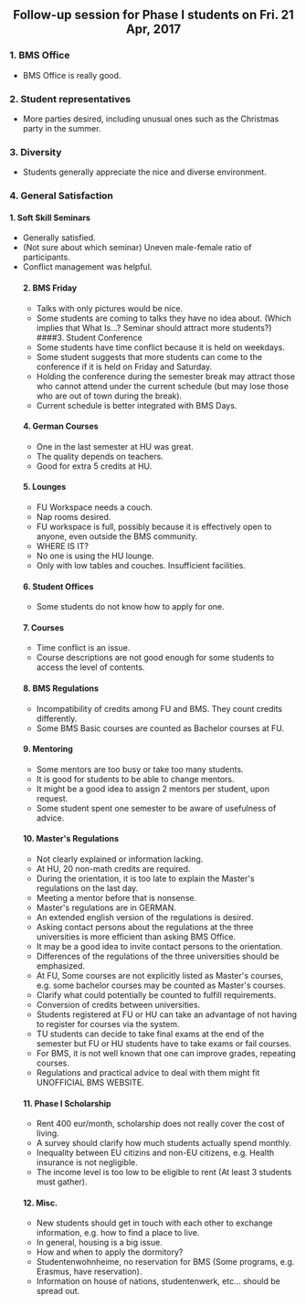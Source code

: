 ## <center> Follow-up session for Phase I students on Fri. 21 Apr, 2017 </center>

 ### 1. BMS Office
 - BMS Office is really good.
 ### 2. Student representatives
- More parties desired, including unusual ones such as the Christmas party in the summer.
 ### 3. Diversity
 - Students generally appreciate the nice and diverse environment.
### 4. General Satisfaction
 #### 1. Soft Skill Seminars
- Generally satisfied.
- (Not sure about which seminar) Uneven male-female ratio of participants.
- Conflict management was helpful.
  #### 2. BMS Friday
  - Talks with only pictures would be nice.
  - Some students are coming to talks they have no idea about. (Which implies that What Is...? Seminar should attract more students?)
  ####3. Student Conference
  - Some students have time conflict because it is held on weekdays.
  - Some student suggests that more students can come to the conference if it is held on Friday and Saturday.
  - Holding the conference during the semester break may attract those who cannot attend under the current schedule (but may lose those who are out of town during the break).
  - Current schedule is better integrated with BMS Days.
  #### 4. German Courses
  - One in the last semester at HU was great.
  - The quality depends on teachers.
  - Good for extra 5 credits at HU.
  #### 5. Lounges
  - FU Workspace needs a couch.
  - Nap rooms desired.
  - FU workspace is full, possibly because it is effectively open to anyone, even outside the BMS community.
  - WHERE IS IT?
  - No one is using the HU lounge.
  - Only with low tables and couches. Insufficient facilities.
  #### 6. Student Offices
  - Some students do not know how to apply for one.
  #### 7. Courses
  - Time conflict is an issue.
  - Course descriptions are not good enough for some students to access the level of contents.
  #### 8. BMS Regulations
  - Incompatibility of credits among FU and BMS. They count credits differently.
  - Some BMS Basic courses are counted as Bachelor courses at FU.
  #### 9. Mentoring
  - Some mentors are too busy or take too many students.
  - It is good for students to be able to change mentors.
  - It might be a good idea to assign 2 mentors per student, upon request.
  - Some student spent one semester to be aware of usefulness of advice.
  #### 10. Master's Regulations
  - Not clearly explained or information lacking.
  - At HU, 20 non-math credits are required.
  - During the orientation, it is too late to explain the Master's regulations on the last day.
  - Meeting a mentor before that is nonsense.
  - Master's regulations are in GERMAN.
  - An extended english version of the regulations is desired.
  - Asking contact persons about the regulations at the three universities is more efficient than asking BMS Office.
  - It may be a good idea to invite contact persons to the orientation.
  - Differences of the regulations of the three universities should be emphasized.
  - At FU, Some courses are not explicitly listed as Master's courses, e.g. some bachelor courses may be counted as Master's courses.
  - Clarify what could potentially be counted to fulfill requirements.
  - Conversion of credits between universities.
  - Students registered at FU or HU can take an advantage of not having to register for courses via the system.
  - TU students can decide to take final exams at the end of the semester but FU or HU students have to take exams or fail courses.
  - For BMS, it is not well known that one can improve grades, repeating courses.
  - Regulations and practical advice to deal with them might fit UNOFFICIAL BMS WEBSITE.
  #### 11. Phase I Scholarship
  - Rent 400 eur/month, scholarship does not really cover the cost of living.
  - A survey should clarify how much students actually spend monthly.
  - Inequality between EU citizins and non-EU citizens, e.g. Health insurance is not negligible.
  - The income level is too low to be eligible to rent (At least 3 students must gather).
  #### 12. Misc.
  - New students should get in touch with each other to exchange information, e.g. how to find a place to live.
  - In general, housing is a big issue.
  - How and when to apply the dormitory?
  - Studentenwohnheime, no reservation for BMS (Some programs, e.g. Erasmus, have reservation).
  - Information on house of nations, studentenwerk, etc... should be spread out.

